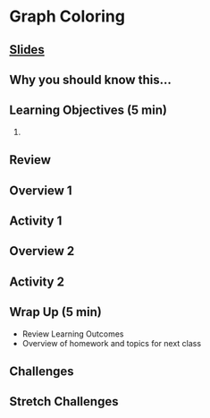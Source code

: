 # Graph Coloring

## [Slides](https://docs.google.com/presentation/d/13ruyCIEpDqrH52mlQxredk_YhgAE4aVfQahZRN8Phmw/edit?usp=sharing)

## Why you should know this...



## Learning Objectives (5 min)

1.

## Review

## Overview 1


## Activity 1

## Overview 2

## Activity 2

## Wrap Up (5 min)

- Review Learning Outcomes
- Overview of homework and topics for next class

## Challenges


## Stretch Challenges
